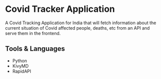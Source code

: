 # Covid Tracker Application

A Covid Tracking Application for India that will fetch information about the current situation of Covid affected people, deaths, etc from an API and
serve them in the frontend.


## Tools & Languages

- Python
- KivyMD
- RapidAPI
